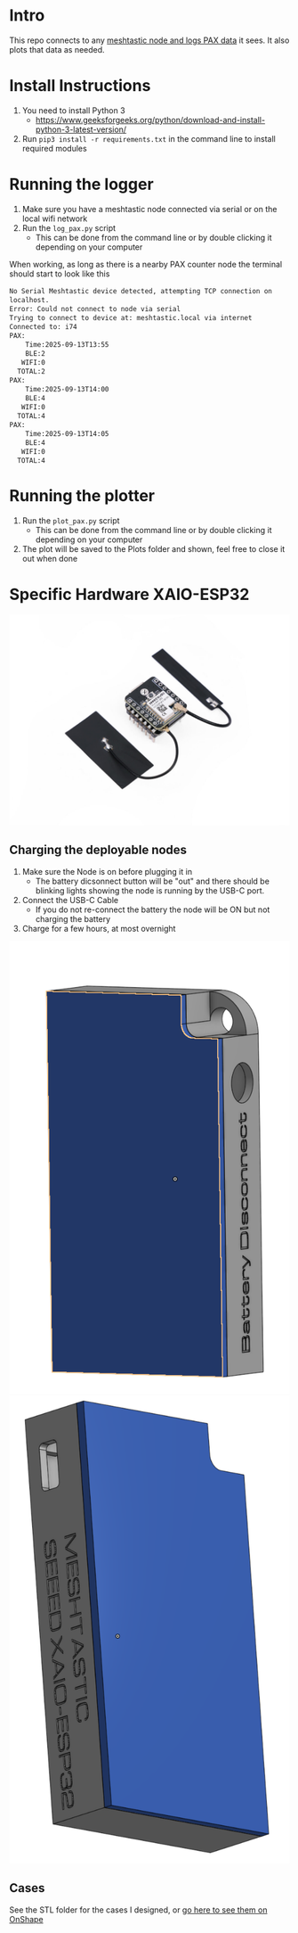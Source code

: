 # Intro

This repo connects to any [meshtastic node and logs PAX data](https://meshtastic.org/docs/configuration/module/paxcounter/) it sees. 
It also plots that data as needed. 

# Install Instructions
1) You need to install Python 3
    - https://www.geeksforgeeks.org/python/download-and-install-python-3-latest-version/
2) Run `pip3 install -r requirements.txt` in the command line to install required modules

# Running the logger
1) Make sure you have a meshtastic node connected via serial or on the local wifi network
2) Run the `log_pax.py` script
	- This can be done from the command line or by double clicking it depending on your computer

When working, as long as there is a nearby PAX counter node the terminal should start to look like this

```
No Serial Meshtastic device detected, attempting TCP connection on localhost.
Error: Could not connect to node via serial
Trying to connect to device at: meshtastic.local via internet
Connected to: i74
PAX:
    Time:2025-09-13T13:55
    BLE:2
   WIFI:0
  TOTAL:2
PAX:
    Time:2025-09-13T14:00
    BLE:4
   WIFI:0
  TOTAL:4
PAX:
    Time:2025-09-13T14:05
    BLE:4
   WIFI:0
  TOTAL:4
```

# Running the plotter
1) Run the `plot_pax.py` script
	- This can be done from the command line or by double clicking it depending on your computer
2) The plot will be saved to the Plots folder and shown, feel free to close it out when done

# Specific Hardware XAIO-ESP32
![](./Docs/xiao-esp32s3.jpg)

## Charging the deployable nodes
1) Make sure the Node is on before plugging it in
	- The battery dicsonnect button will be "out" and there should be blinking lights showing the node is running by the USB-C port.
2) Connect the USB-C Cable
	- If you do not re-connect the battery the node will be ON but not charging the battery
3) Charge for a few hours, at most overnight

![](./Docs/Deployable_BatterySide.png)
![](./Docs/Deployable_USBSide.png)

## Cases
See the STL folder for the cases I designed, or [go here to see them on OnShape](https://cad.onshape.com/documents/7882ec43ecfdc11d0b2a0a64/w/4b09f0a90ad4ef7e086749e0/e/0f791da7b69e675c5f7ba2cd?renderMode=0&uiState=68c5c1ee73540302ab060f17)